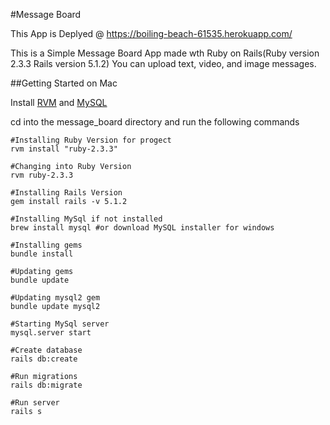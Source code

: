 #Message Board

This App is Deplyed @ https://boiling-beach-61535.herokuapp.com/

This is a Simple Message Board App made wth Ruby on Rails(Ruby version 2.3.3 Rails version 5.1.2)
You can upload text, video, and image messages. 

##Getting Started on Mac

Install [RVM](https://rvm.io/) and [MySQL]()

cd into the message_board directory and run the following commands
```
#Installing Ruby Version for progect
rvm install "ruby-2.3.3"

#Changing into Ruby Version
rvm ruby-2.3.3

#Installing Rails Version
gem install rails -v 5.1.2

#Installing MySql if not installed
brew install mysql #or download MySQL installer for windows

#Installing gems
bundle install

#Updating gems
bundle update

#Updating mysql2 gem
bundle update mysql2

#Starting MySql server
mysql.server start

#Create database
rails db:create

#Run migrations
rails db:migrate

#Run server
rails s
```

